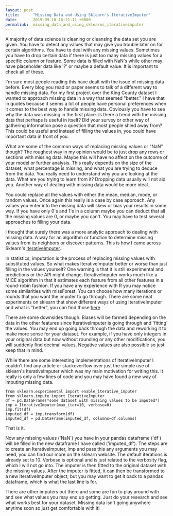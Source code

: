 ```yaml
---
layout: post
title:      "Missing Data and Using Sklearn's IterativeImputer"
date:       2019-09-10 16:21:11 +0000
permalink:  missing_data_and_using_sklearns_iterativeimputer
---
```



A majority of data science is cleaning or cleansing the data set you are given. You have to detect any values that may give you trouble later on for certain algorithms. You have to deal with any missing values. Sometimes you have to drop certain data if there is just too many missing values for a specific column or feature. Some data is filled with NaN's while other may have placeholder data like '?' or maybe a default value. It is important to check all of these.  

I'm sure most people reading this have dealt with the issue of missing data before. Every blog you read or paper seems to talk of a different way to handle missing data. For my first project over the King County dataset I wanted to approach missing data in a way that seemed "better." I have that in quotes because it seems a lot of people have personal preferences when it comes to the best way to handle missing data. Obviously you have to see why the data was missing in the first place. Is there a trend with the missing data that perhaps is useful in itself? Did your survey or other way of gathering information pose a question that most people shied away from? This could be useful and instead of filling the values in, you could have important data in front of you.

What are some of the common ways of replacing missing values or "NaN" though?  The roughest way in my opinion would be to just drop any rows or sections with missing data. Maybe this will have no affect on the outcome of your model or further analysis. This really depends on the size of the dataset, what percentage is missing, and what you are trying to deduce from the data. You really need to understand why you are looking at the data. What are you trying to learn from it? Dropping data usually will not aid you. Another way of dealing with missing data would be more ideal. 

You could replace all the values with either the mean, median, mode, or random values. Once again this really is a case by case approach. Any values you enter into the missing data will skew or bias your results in some way. If you have only 0's and 1's in a column maybe you can deduct that all the missing values are 0, or maybe you can't. You may have to test several approaches to filling your data. 

I thought that surely there was a more analytic approach to dealing with missing data. A way for an algorithm or function to determine missing values from its neighbors or discover patterns. This is how I came across Sklearn's [IterativeImputer]([https://scikit-learn.org/stable/modules/generated/sklearn.impute.IterativeImputer.html).

In statistics, imputation is the process of replacing missing values with substituted values. So what makes IterativeImputer better or worse than just filling in the values yourself? One warning is that it is still experimental and predictions or the API might change. IterativeImputer works much like a MICE algorithm in that it estimates each feature from all other features  in a round-robin fashion. If you have any experience with R  you may notice some similarities with missForest. You can choose how many iterations or rounds that you want the imputer to go through. There are some neat experiments on sklearn that show different ways of using IterativeImputer and what is "better", you can find those [here](https://scikit-learn.org/stable/auto_examples/impute/plot_iterative_imputer_variants_comparison.html#sphx-glr-auto-examples-impute-plot-iterative-imputer-variants-comparison-py)

There are some downsides though. Biases will be formed depending on the data in the other features since IterativeImputer is going through and 'fitting' the values. You may end up going back through the data and reworking it to make more sense for your dataset. For example, if you have only integers in your original data but now without rounding or any other modifications, you will suddenly find decimal values. Negative values are also possible so just keep that in mind. 

While there are some interesting implementations of IterativeImputer I couldn't find any article or stackoverflow over just the simple use of sklearn's IterativeImputer which was my main motivation for writing this. It really is only a few lines of code and you may have found a new way of imputing missing data.  

```
from sklearn.experimental import enable_iterative_imputer
from sklearn.impute import IterativeImputer
df = pd.DataFrame(*some dataset with missing values to be imputed*)
imp = IterativeImputer(max_iter=10, verbose=0)
imp.fit(df)
imputed_df = imp.transform(df)
imputed_df = pd.DataFrame(imputed_df, columns=df.columns)
```

That is it. 

Now any missing values ('NaN') you have in your pandas dataframe ('df') will be filled in the new dataframe I have called ('imputed_df'). The steps are to create an IterativeImputer, imp and pass this any arguments you may need,  you can find our more on the sklearn website. The default iterations is already set to 10. Verbose is optional and is just related to the verbosity flag, which I will not go into. The imputer is then fitted to the original dataset with the missing values. After the imputer is fitted, it can then be transformed to a new IterativeImputer object; but you may want to get it back to a pandas dataframe, which is what the last line is for. 

There are other imputers out there and some are fun to play around with and see what values you may end up getting. Just do your research and see what works best for your dataset. Missing data isn't going anywhere anytime soon so just get comfortable with it!



